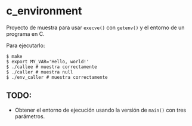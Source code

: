 c_environment
=============

Proyecto de muestra para usar `execve()` con `getenv()` y el entorno de un programa en C.

Para ejecutarlo:

```
$ make
$ export MY_VAR='Hello, world!'
$ ./callee # muestra correctamente
$ ./caller # muestra null
$ ./env_caller # muestra correctamente
```

TODO:
--------

* Obtener el entorno de ejecución usando la versión de `main()` con tres parámetros.
